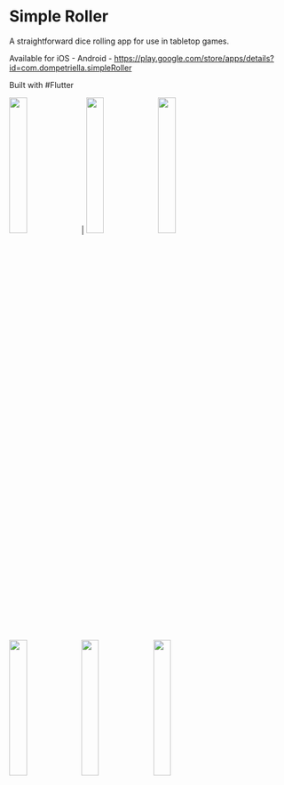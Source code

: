 # Simple Roller

A straightforward dice rolling app for use in tabletop games.

Available for 
iOS - 
Android - https://play.google.com/store/apps/details?id=com.dompetriella.simpleRoller

Built with #Flutter

<img src="https://user-images.githubusercontent.com/50121548/200181671-eefa38d7-93e8-4d9a-accd-0f2a5e7197ea.png" width=25% height=25%> |
<img src="https://user-images.githubusercontent.com/50121548/200181669-4af6e4fa-085c-4dc5-add5-5aef88e4938c.png" width=25% height=25%>
<img src="https://user-images.githubusercontent.com/50121548/200181668-cea9b755-66c1-422c-be71-d4b1c9f90905.png" width=25% height=25%>
<img src="https://user-images.githubusercontent.com/50121548/200181667-30217991-f71b-4f2b-bab1-44fdb6797062.png" width=25% height=25%>
<img src="https://user-images.githubusercontent.com/50121548/200181664-86210707-e30b-49ea-9861-14b30718cffa.png" width=25% height=25%>
<img src="https://user-images.githubusercontent.com/50121548/200181663-05bbbb63-e17a-414a-a172-3a5baf419d74.png" width=25% height=25%>
